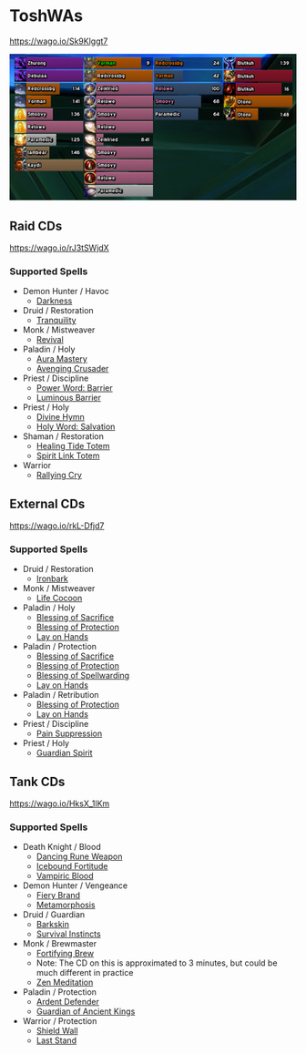 # ToshWAs
https://wago.io/Sk9Klggt7

![screenshot](example.png)

## Raid CDs
https://wago.io/rJ3tSWjdX
### Supported Spells
- Demon Hunter / Havoc
  -  [Darkness](https://www.wowhead.com/spell=196718)
- Druid / Restoration
  -  [Tranquility](https://www.wowhead.com/spell=740)
- Monk / Mistweaver
  -  [Revival](https://www.wowhead.com/spell=115310)
- Paladin / Holy
  -  [Aura Mastery](https://www.wowhead.com/spell=31821)
  -  [Avenging Crusader](https://www.wowhead.com/spell=216331)
- Priest / Discipline
  -  [Power Word: Barrier](https://www.wowhead.com/spell=62618)
  -  [Luminous Barrier](https://www.wowhead.com/spell=271466)
- Priest / Holy
  -  [Divine Hymn](https://www.wowhead.com/spell=64843)
  -  [Holy Word: Salvation](https://www.wowhead.com/spell=265202)
- Shaman / Restoration
  -  [Healing Tide Totem](https://www.wowhead.com/spell=108280)
  -  [Spirit Link Totem](https://www.wowhead.com/spell=98008)
- Warrior
  -  [Rallying Cry](https://www.wowhead.com/spell=97462)

## External CDs
https://wago.io/rkL-Dfjd7
### Supported Spells
- Druid / Restoration
  -  [Ironbark](https://www.wowhead.com/spell=102342)
- Monk / Mistweaver
  -  [Life Cocoon](https://www.wowhead.com/spell=116849)
- Paladin / Holy
  -  [Blessing of Sacrifice](https://www.wowhead.com/spell=6940)
  -  [Blessing of Protection](https://www.wowhead.com/spell=1022)
  -  [Lay on Hands](https://www.wowhead.com/spell=633)
- Paladin /  Protection
  -  [Blessing of Sacrifice](https://www.wowhead.com/spell=6940)
  -  [Blessing of Protection](https://www.wowhead.com/spell=1022)
  -  [Blessing of Spellwarding](https://www.wowhead.com/spell=204018)
  -  [Lay on Hands](https://www.wowhead.com/spell=633)
- Paladin / Retribution
  -  [Blessing of Protection](https://www.wowhead.com/spell=1022)
  -  [Lay on Hands](https://www.wowhead.com/spell=633)
- Priest / Discipline
  -  [Pain Suppression](https://www.wowhead.com/spell=33206)
- Priest / Holy
  -  [Guardian Spirit](https://www.wowhead.com/spell=47788)

## Tank CDs
https://wago.io/HksX_1lKm
### Supported Spells
- Death Knight / Blood
  -  [Dancing Rune Weapon](https://www.wowhead.com/spell=49028)
  -  [Icebound Fortitude](https://www.wowhead.com/spell=48792)
  -  [Vampiric Blood](https://www.wowhead.com/spell=55233)
- Demon Hunter / Vengeance
  -  [Fiery Brand](https://www.wowhead.com/spell=204021)
  -  [Metamorphosis](https://www.wowhead.com/spell=187827)
- Druid / Guardian
  -  [Barkskin](https://www.wowhead.com/spell=22812)
  -  [Survival Instincts](https://www.wowhead.com/spell=61336)
- Monk / Brewmaster
  -  [Fortifying Brew](https://www.wowhead.com/spell=115203)
    - Note: The CD on this is approximated to 3 minutes, but could be much different in practice
  -  [Zen Meditation](https://www.wowhead.com/spell=115203)
- Paladin / Protection
  -  [Ardent Defender](https://www.wowhead.com/spell=31850)
  -  [Guardian of Ancient Kings](https://www.wowhead.com/spell=86659)
- Warrior / Protection
  -  [Shield Wall](https://www.wowhead.com/spell=871)
  -  [Last Stand](https://www.wowhead.com/spell=12975)
